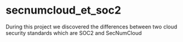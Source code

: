 # secnumcloud_et_soc2
During this project we discovered the differences between two cloud security standards which are SOC2 and SecNumCloud
